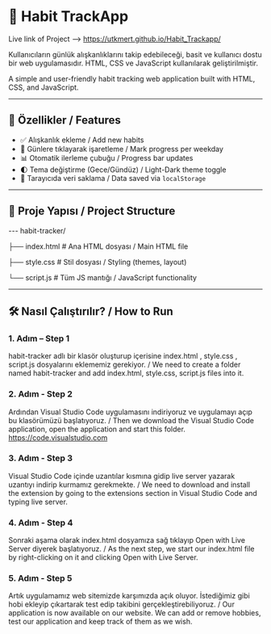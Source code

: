 # 🌱 Habit TrackApp

Live link of Project --> https://utkmert.github.io/Habit_Trackapp/

Kullanıcıların günlük alışkanlıklarını takip edebileceği, basit ve kullanıcı dostu bir web uygulamasıdır. HTML, CSS ve JavaScript kullanılarak geliştirilmiştir.

A simple and user-friendly habit tracking web application built with HTML, CSS, and JavaScript.

---

## 🚀 Özellikler / Features

- ✅ Alışkanlık ekleme / Add new habits  
- 📅 Günlere tıklayarak işaretleme / Mark progress per weekday  
- 📊 Otomatik ilerleme çubuğu / Progress bar updates  
- 🌓 Tema değiştirme (Gece/Gündüz) / Light-Dark theme toggle  
- 💾 Tarayıcıda veri saklama / Data saved via `localStorage`

---

## 📁 Proje Yapısı / Project Structure

--- habit-tracker/

├── index.html # Ana HTML dosyası / Main HTML file

├── style.css # Stil dosyası / Styling (themes, layout)

└── script.js # Tüm JS mantığı / JavaScript functionality


---

## 🛠️ Nasıl Çalıştırılır? / How to Run

### 1. Adım – Step 1
  habit-tracker adlı bir klasör oluşturup içerisine index.html , style.css , script.js dosyalarını eklememiz gerekiyor.
  / We need to create a folder named habit-tracker and add index.html, style.css, script.js files into it.

### 2. Adım - Step 2
  Ardından Visual Studio Code uygulamasını indiriyoruz ve uygulamayı açıp bu klasörümüzü başlatıyoruz.
  / Then we download the Visual Studio Code application, open the application and start this folder.
  https://code.visualstudio.com

### 3. Adım - Step 3
  Visual Studio Code içinde uzantılar kısmına gidip live server yazarak uzantıyı indirip kurmamız gerekmekte.
  / We need to download and install the extension by going to the extensions section in Visual Studio Code and typing live server.

### 4. Adım - Step 4
  Sonraki aşama olarak index.html dosyamıza sağ tıklayıp Open with Live Server diyerek başlatıyoruz.
  / As the next step, we start our index.html file by right-clicking on it and clicking Open with Live Server.

### 5. Adım - Step 5
  Artık uygulamamız web sitemizde karşımızda açık oluyor. İstediğimiz gibi hobi ekleyip çıkartarak test edip takibini gerçekleştirebiliyoruz.
  / Our application is now available on our website. We can add or remove hobbies, test our application and keep track of them as we wish.
